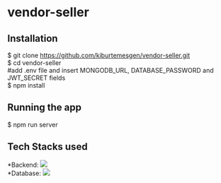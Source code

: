 # vendor-seller

## Installation
$ git clone https://github.com/kiburtemesgen/vendor-seller.git <br>
$ cd vendor-seller <br>
#add .env file and insert MONGODB_URL, DATABASE_PASSWORD and JWT_SECRET fields <br>
$ npm install

## Running the app
$ npm run server <br>

## Tech Stacks used

*Backend: <img src="https://img.shields.io/badge/Node.js-339933?style=for-the-badge&logo=nodedotjs&logoColor=white" />  <br>
*Database: <img src="https://img.shields.io/badge/MongoDB-4EA94B?style=for-the-badge&logo=mongodb&logoColor=white" /> 
